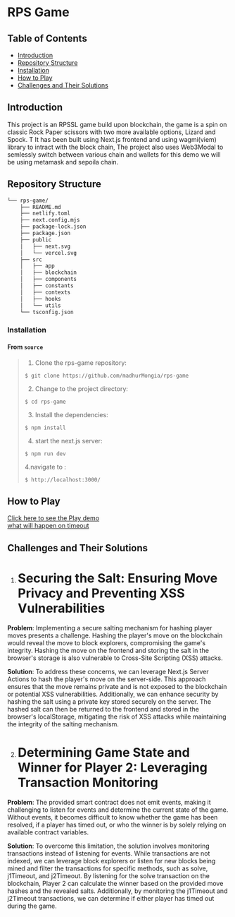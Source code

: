 # RPS Game

## Table of Contents
- [Introduction](#introduction)
- [Repository Structure](#repository-structure)
- [Installation](#installation)
- [How to Play](#how-to-play)
- [Challenges and Their Solutions](#challenges-and-their-solutions)

## Introduction
This project is an RPSSL game build upon blockchain, the game is a spin on classic Rock Paper scissors with two more available options, Lizard and Spock. T
It has been built using Next.js frontend and using wagmi(viem) library to intract with the block chain, The project also uses Web3Modal to semlessly switch between various chain and wallets for this demo we will be using metamask and sepoila chain.

##  Repository Structure

```sh
└── rps-game/
    ├── README.md
    ├── netlify.toml
    ├── next.config.mjs
    ├── package-lock.json
    ├── package.json
    ├── public
    │   ├── next.svg
    │   └── vercel.svg
    ├── src
    │   ├── app
    │   ├── blockchain
    │   ├── components
    │   ├── constants
    │   ├── contexts
    │   ├── hooks
    │   └── utils
    └── tsconfig.json
```

###  Installation

<h4>From <code>source</code></h4>

> 1. Clone the rps-game repository:
>
> ```console
> $ git clone https://github.com/madhurMongia/rps-game
> ```
>
> 2. Change to the project directory:
> ```console
> $ cd rps-game
> ```
>
> 3. Install the dependencies:
> ```console
> $ npm install
> ```
> 4. start the next.js server:
> ```console
> $ npm run dev
> ```
> 4.navigate to :
> ```console
> $ http://localhost:3000/ 
> ```

## How to Play
[Click here to see the Play demo](https://screenrec.com/share/cpBQFDo5Yd)\
[what will happen on timeout](https://screenrec.com/share/PUBmuFq0iZ)

## Challenges and Their Solutions
1. # Securing the Salt: Ensuring Move Privacy and Preventing XSS Vulnerabilities

**Problem**: Implementing a secure salting mechanism for hashing player moves presents a challenge. Hashing the player's move on the blockchain would reveal the move to block explorers, compromising the game's integrity. Hashing the move on the frontend and storing the salt in the browser's storage is also vulnerable to Cross-Site Scripting (XSS) attacks.

**Solution**: To address these concerns, we can leverage Next.js Server Actions to hash the player's move on the server-side. This approach ensures that the move remains private and is not exposed to the blockchain or potential XSS vulnerabilities. Additionally, we can enhance security by hashing the salt using a private key stored securely on the server. The hashed salt can then be returned to the frontend and stored in the browser's localStorage, mitigating the risk of XSS attacks while maintaining the integrity of the salting mechanism.

2. # Determining Game State and Winner for Player 2: Leveraging Transaction Monitoring

**Problem**: The provided smart contract does not emit events, making it challenging to listen for events and determine the current state of the game. Without events, it becomes difficult to know whether the game has been resolved, if a player has timed out, or who the winner is by solely relying on available contract variables.

**Solution**: To overcome this limitation, the solution involves monitoring transactions instead of listening for events. While transactions are not indexed, we can leverage block explorers or listen for new blocks being mined and filter the transactions for specific methods, such as solve, j1Timeout, and j2Timeout.
By listening for the solve transaction on the blockchain, Player 2 can calculate the winner based on the provided move hashes and the revealed salts. Additionally, by monitoring the j1Timeout and j2Timeout transactions, we can determine if either player has timed out during the game.
